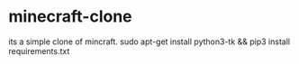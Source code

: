 # minecraft-clone
its a simple clone of mincraft. sudo apt-get install python3-tk &amp;&amp; pip3 install requirements.txt 
